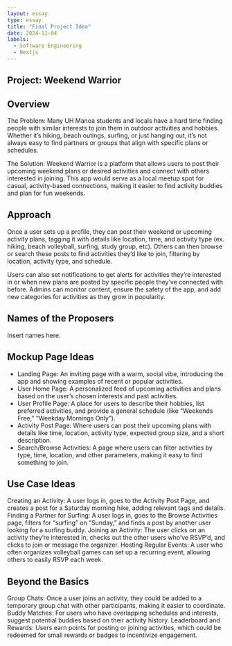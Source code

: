 ```yaml
---
layout: essay
type: essay
title: "Final Project Idea"
date: 2024-11-04
labels:
  - Software Engineering
  - Nextjs
---
```


## Project: Weekend Warrior

## Overview

The Problem: Many UH Manoa students and locals have a hard time finding people with similar interests to join them in outdoor activities and hobbies. Whether it’s hiking, beach outings, surfing, or just hanging out, it’s not always easy to find partners or groups that align with specific plans or schedules.

The Solution: Weekend Warrior is a platform that allows users to post their upcoming weekend plans or desired activities and connect with others interested in joining. This app would serve as a local meetup spot for casual, activity-based connections, making it easier to find activity buddies and plan for fun weekends.

## Approach

Once a user sets up a profile, they can post their weekend or upcoming activity plans, tagging it with details like location, time, and activity type (ex. hiking, beach volleyball, surfing, study group, etc). Others can then browse or search these posts to find activities they’d like to join, filtering by location, activity type, and schedule.

Users can also set notifications to get alerts for activities they’re interested in or when new plans are posted by specific people they’ve connected with before. Admins can monitor content, ensure the safety of the app, and add new categories for activities as they grow in popularity.

## Names of the Proposers

Insert names here.

## Mockup Page Ideas

- Landing Page: An inviting page with a warm, social vibe, introducing the app and showing examples of recent or popular activities.
- User Home Page: A personalized feed of upcoming activities and plans based on the user’s chosen interests and past activities.
- User Profile Page: A place for users to describe their hobbies, list preferred activities, and provide a general schedule (like “Weekends Free,” “Weekday Mornings Only”).
- Activity Post Page: Where users can post their upcoming plans with details like time, location, activity type, expected group size, and a short description.
- Search/Browse Activities: A page where users can filter activities by type, time, location, and other parameters, making it easy to find something to join.

## Use Case Ideas

Creating an Activity: A user logs in, goes to the Activity Post Page, and creates a post for a Saturday morning hike, adding relevant tags and details.
Finding a Partner for Surfing: A user logs in, goes to the Browse Activities page, filters for “surfing” on “Sunday,” and finds a post by another user looking for a surfing buddy.
Joining an Activity: The user clicks on an activity they’re interested in, checks out the other users who’ve RSVP’d, and clicks to join or message the organizer.
Hosting Regular Events: A user who often organizes volleyball games can set up a recurring event, allowing others to easily RSVP each week.

## Beyond the Basics

Group Chats: Once a user joins an activity, they could be added to a temporary group chat with other participants, making it easier to coordinate.
Buddy Matches: For users who have overlapping schedules and interests, suggest potential buddies based on their activity history.
Leaderboard and Rewards: Users earn points for posting or joining activities, which could be redeemed for small rewards or badges to incentivize engagement.
